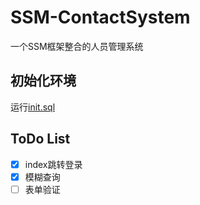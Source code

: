 # SSM-ContactSystem

一个SSM框架整合的人员管理系统

## 初始化环境

运行[init.sql](https://github.com/varz1/SSM-ContactSystem/blob/main/init.sql)

## ToDo List

- [x] index跳转登录
- [x] 模糊查询
- [ ] 表单验证

